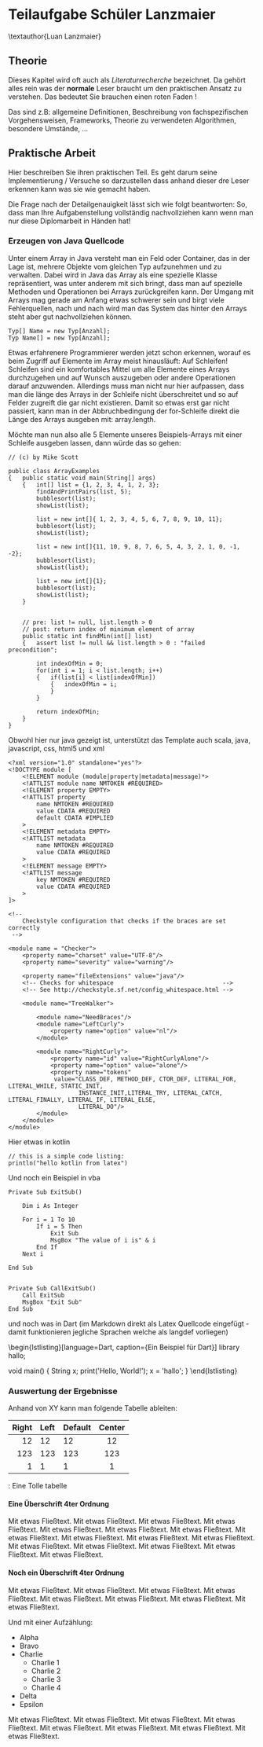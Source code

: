 # Teilaufgabe Schüler Lanzmaier
\textauthor{Luan Lanzmaier}

## Theorie

Dieses Kapitel wird oft auch als _Literaturrecherche_ bezeichnet. Da gehört alles rein was der __normale__ Leser braucht um den praktischen Ansatz zu verstehen. Das bedeutet Sie brauchen einen roten Faden !

Das sind z.B: allgemeine Definitionen, Beschreibung von fachspezifischen Vorgehensweisen, Frameworks, Theorie zu verwendeten Algorithmen, besondere Umstände, ...

## Praktische Arbeit

Hier beschreiben Sie ihren praktischen Teil. Es geht darum seine Implementierung / Versuche so darzustellen dass anhand dieser dre Leser erkennen kann was sie wie gemacht haben.

Die Frage nach der Detailgenauigkeit lässt sich wie folgt beantworten: So, dass man Ihre Aufgabenstellung vollständig  nachvollziehen kann wenn man nur diese Diplomarbeit in Händen hat!

### Erzeugen von Java Quellcode

Unter einem Array in Java versteht man ein Feld oder Container, das in der Lage ist, mehrere Objekte vom gleichen Typ aufzunehmen und zu verwalten. Dabei wird in Java das Array als eine spezielle Klasse repräsentiert, was unter anderem mit sich bringt, dass man auf spezielle Methoden und Operationen bei Arrays zurückgreifen kann. Der Umgang mit Arrays mag gerade am Anfang etwas schwerer sein und birgt viele Fehlerquellen, nach und nach wird man das System das hinter den Arrays steht aber gut nachvollziehen können. 

~~~~~~~~~~~~~~~~~~~~~~~~~~~~~~~~~~~~~~~~~~~~~~~{caption="Initialisieren eines Arrays" .java}
Typ[] Name = new Typ[Anzahl];
Typ Name[] = new Typ[Anzahl];
~~~~~~~~~~~~~~~~~~~~~~~~~~~~~~~~~~~~~~~~~~~~~~~

Etwas erfahrenere Programmierer werden jetzt schon erkennen, worauf es beim Zugriff auf Elemente im Array meist hinausläuft: Auf Schleifen!
Schleifen sind ein komfortables Mittel um alle Elemente eines Arrays durchzugehen und auf Wunsch auszugeben oder andere Operationen darauf anzuwenden. Allerdings muss man nicht nur hier aufpassen, dass man die länge des Arrays in der Schleife nicht überschreitet und so auf Felder zugreift die gar nicht existieren. Damit so etwas erst gar nicht passiert, kann man in der Abbruchbedingung der for-Schleife direkt die Länge des Arrays ausgeben mit: array.length.

Möchte man nun also alle 5 Elemente unseres Beispiels-Arrays mit einer Schleife ausgeben lassen, dann würde das so gehen:

~~~~~~~~~~~~~~~~~~~~~~~~~~~~~~~~~~~~~~~~~~~~~~~{caption="Examples of array manipulations" .java}
// (c) by Mike Scott

public class ArrayExamples
{	public static void main(String[] args)
	{	int[] list = {1, 2, 3, 4, 1, 2, 3};
		findAndPrintPairs(list, 5);
		bubblesort(list);
		showList(list);

		list = new int[]{ 1, 2, 3, 4, 5, 6, 7, 8, 9, 10, 11};
		bubblesort(list);
		showList(list);

		list = new int[]{11, 10, 9, 8, 7, 6, 5, 4, 3, 2, 1, 0, -1, -2};
		bubblesort(list);
		showList(list);

		list = new int[]{1};
		bubblesort(list);
		showList(list);
	}


	// pre: list != null, list.length > 0
	// post: return index of minimum element of array
	public static int findMin(int[] list)
	{	assert list != null && list.length > 0 : "failed precondition";

		int indexOfMin = 0;
		for(int i = 1; i < list.length; i++)
		{	if(list[i] < list[indexOfMin])
			{	indexOfMin = i;
			}
		}

		return indexOfMin;
	}
}
~~~~~~~~~~~~~~~~~~~~~~~~~~~~~~~~~~~~~~~~~~~~~~~

Obwohl hier nur java gezeigt ist, unterstützt das Template auch scala, java, javascript, css, html5 und xml

~~~~~~~~~~~~~~~~~~~~~~~~~~~~~~~~~~~~~~~~~~~~~~~{caption="Ein einfaches XML" .xml}
<?xml version="1.0" standalone="yes"?>
<!DOCTYPE module [
    <!ELEMENT module (module|property|metadata|message)*>
    <!ATTLIST module name NMTOKEN #REQUIRED>
    <!ELEMENT property EMPTY>
    <!ATTLIST property
        name NMTOKEN #REQUIRED
        value CDATA #REQUIRED
        default CDATA #IMPLIED
    >
    <!ELEMENT metadata EMPTY>
    <!ATTLIST metadata
        name NMTOKEN #REQUIRED
        value CDATA #REQUIRED
    >
    <!ELEMENT message EMPTY>
    <!ATTLIST message
        key NMTOKEN #REQUIRED
        value CDATA #REQUIRED
    >
]>

<!--
    Checkstyle configuration that checks if the braces are set correctly
 -->

<module name = "Checker">
    <property name="charset" value="UTF-8"/>
    <property name="severity" value="warning"/>

    <property name="fileExtensions" value="java"/>
    <!-- Checks for whitespace                               -->
    <!-- See http://checkstyle.sf.net/config_whitespace.html -->

    <module name="TreeWalker">
        
        <module name="NeedBraces"/>
        <module name="LeftCurly">
        	<property name="option" value="nl"/>
        </module>

        <module name="RightCurly">
            <property name="id" value="RightCurlyAlone"/>
            <property name="option" value="alone"/>
            <property name="tokens"
             value="CLASS_DEF, METHOD_DEF, CTOR_DEF, LITERAL_FOR, LITERAL_WHILE, STATIC_INIT,
                    INSTANCE_INIT,LITERAL_TRY, LITERAL_CATCH, LITERAL_FINALLY, LITERAL_IF, LITERAL_ELSE,
                    LITERAL_DO"/>
        </module>
    </module>
</module>
~~~~~~~~~~~~~~~~~~~~~~~~~~~~~~~~~~~~~~~~~~~~~~~

Hier etwas in kotlin

~~~~~~~~~~~~~~~~~~~~~~~~~~~~~~~~~~~~~~~~~~~~~~~{caption="Ein einfaches Kotlin Beispiel" .kotlin}
// this is a simple code listing:
println("hello kotlin from latex")
~~~~~~~~~~~~~~~~~~~~~~~~~~~~~~~~~~~~~~~~~~~~~~~


Und noch ein Beispiel in vba

~~~~~~~~~~~~~~~~~~~~~~~~~~~~~~~~~~~~~~~~~~~~~~~{caption="Ein einfaches Visual Basic for Applications Beispiel" .vba}
Private Sub ExitSub()
 
    Dim i As Integer
 
    For i = 1 To 10      
        If i = 5 Then
            Exit Sub
            MsgBox "The value of i is" & i
        End If
    Next i 
 
End Sub
 
 
Private Sub CallExitSub()
    Call ExitSub
    MsgBox "Exit Sub"  
End Sub
~~~~~~~~~~~~~~~~~~~~~~~~~~~~~~~~~~~~~~~~~~~~~~~


und noch was in Dart (im Markdown direkt als Latex Quellcode eingefügt - damit funktionieren jegliche Sprachen welche als langdef vorliegen) 

\begin{lstlisting}[language=Dart, caption={Ein Beispiel für Dart}]
library hallo;

void main() {
  String x;
  print('Hello, World!');
  x = 'hallo';
}
\end{lstlisting}


### Auswertung der Ergebnisse

Anhand von XY kann man folgende Tabelle ableiten:

| Right | Left | Default | Center |
|------:|:-----|---------|:------:|
|   12  |  12  |    12   |    12  |
|  123  |  123 |   123   |   123  |
|    1  |    1 |     1   |     1  |

: Eine Tolle tabelle

#### Eine Überschrift 4ter Ordnung

Mit etwas Fließtext. Mit etwas Fließtext. Mit etwas Fließtext. Mit etwas Fließtext. Mit etwas Fließtext. Mit etwas Fließtext. Mit etwas Fließtext. Mit etwas Fließtext. Mit etwas Fließtext. Mit etwas Fließtext. Mit etwas Fließtext. Mit etwas Fließtext. Mit etwas Fließtext. Mit etwas Fließtext. Mit etwas Fließtext. Mit etwas Fließtext.


#### Noch ein Überschrift 4ter Ordnung

Mit etwas Fließtext. Mit etwas Fließtext. Mit etwas Fließtext. Mit etwas Fließtext. Mit etwas Fließtext. Mit etwas Fließtext. Mit etwas Fließtext. Mit etwas Fließtext.

Und mit einer Aufzählung:

* Alpha
* Bravo
* Charlie
    * Charlie 1
    * Charlie 2
    * Charlie 3
    * Charlie 4
* Delta
* Epsilon

 Mit etwas Fließtext. Mit etwas Fließtext. Mit etwas Fließtext. Mit etwas Fließtext. Mit etwas Fließtext. Mit etwas Fließtext. Mit etwas Fließtext. Mit etwas Fließtext.

